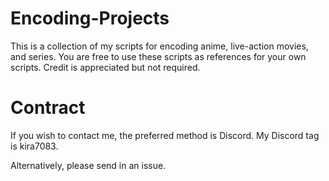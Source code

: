 # Encoding-Projects
This is a collection of my scripts for encoding anime, live-action movies, and series. 
You are free to use these scripts as references for your own scripts. Credit is appreciated but not required.

# Contract
If you wish to contact me, the preferred method is Discord. My Discord tag is kira7083.

Alternatively, please send in an issue.
